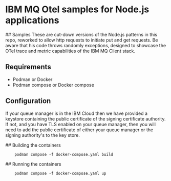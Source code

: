 # IBM MQ Otel samples for Node.js applications

## Samples
These are cut-down versions of the Node.js patterns in this repo, reworked to allow http requests to initiate put and get requests. Be aware that his code throws randomly exceptions, designed to showcase the OTel trace and metric capabilities of the IBM MQ Client stack.

## Requirements
- Podman or Docker
- Podman compose or Docker compose  

## Configuration
If your queue manager is in the IBM Cloud then we have provided a keystore containing the 
public certificate of the signing certificate authority. If not, and you have TLS enabled on 
your queue manager, then you will need to add the public certificate of either your queue manager or the signing authority's to the key store. 

## Building the containers
```
    podman compose -f docker-compose.yaml build
```

## Running the containers
```
    podman compose -f docker-compose.yaml up
```